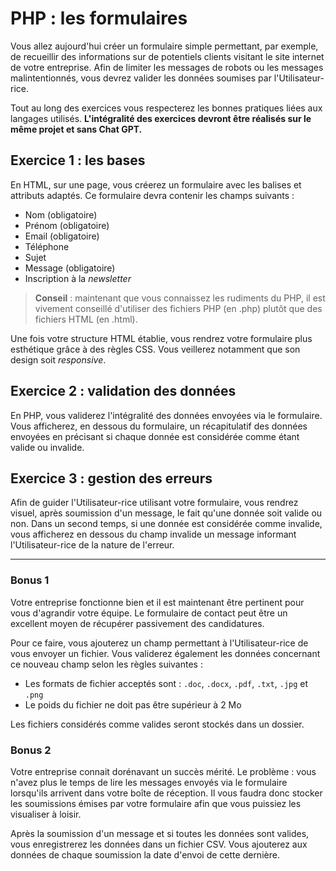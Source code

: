 ﻿# PHP : les formulaires

Vous allez aujourd'hui créer un formulaire simple permettant, par exemple, de recueillir des informations sur de potentiels clients visitant le site internet de votre entreprise. Afin de limiter les messages de robots ou les messages malintentionnés, vous devrez valider les données soumises par  l'Utilisateur-rice.

Tout au long des exercices vous respecterez les bonnes pratiques liées aux langages utilisés. 
**L'intégralité des exercices devront être réalisés sur le même projet et sans Chat GPT.**


## Exercice 1 : les bases

En HTML, sur une page, vous créerez un formulaire avec les balises et attributs adaptés.
Ce formulaire devra contenir les champs suivants :

 - Nom (obligatoire)
 - Prénom (obligatoire)
 - Email (obligatoire)
 - Téléphone
 - Sujet
 - Message (obligatoire)
 - Inscription à la *newsletter*

> **Conseil** : maintenant que vous connaissez les rudiments du PHP, il est vivement conseillé d'utiliser des fichiers PHP (en .php) plutôt que des fichiers HTML (en .html). 

Une fois votre structure HTML établie, vous rendrez votre formulaire plus esthétique grâce à des règles CSS.
Vous veillerez notamment que son design soit *responsive*.

## Exercice 2 : validation des données

En PHP, vous validerez l'intégralité des données envoyées via le formulaire.
Vous afficherez, en dessous du formulaire, un récapitulatif des données envoyées en précisant si chaque donnée est considérée comme étant valide ou invalide.

## Exercice 3 : gestion des erreurs

Afin de guider l'Utilisateur-rice utilisant votre formulaire, vous rendrez visuel, après soumission d'un message, le fait qu'une donnée soit valide ou non.
Dans un second temps, si une donnée est considérée comme invalide, vous afficherez en dessous du champ invalide un message informant l'Utilisateur-rice de la nature de l'erreur.

***

### Bonus 1
Votre entreprise fonctionne bien et il est maintenant être pertinent pour vous d'agrandir votre équipe.
Le formulaire de contact peut être un excellent moyen de récupérer passivement des candidatures.

Pour ce faire, vous ajouterez un champ permettant à l'Utilisateur-rice de vous envoyer un fichier.
Vous validerez également les données concernant ce nouveau champ selon les règles suivantes :
- Les formats de fichier acceptés sont : `.doc`, `.docx`, `.pdf`, `.txt`, `.jpg` et `.png`
- Le poids du fichier ne doit pas être supérieur à 2 Mo

Les fichiers considérés comme valides seront stockés dans un dossier.

### Bonus 2
Votre entreprise connait dorénavant un succès mérité. Le problème : vous n'avez plus le temps de lire les messages envoyés via le formulaire lorsqu'ils arrivent dans votre boîte de réception. Il vous faudra donc stocker les soumissions émises par votre formulaire afin que vous puissiez les visualiser à loisir.

Après la soumission d'un message et si toutes les données sont valides, vous enregistrerez les données dans un fichier CSV. Vous ajouterez aux données de chaque soumission la date d'envoi de cette dernière.


